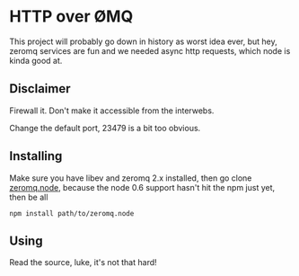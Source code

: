 # HTTP over ØMQ 

This project will probably go down in history as worst idea ever, but hey, zeromq services are fun
and we needed async http requests, which node is kinda good at.

## Disclaimer

Firewall it. Don't make it accessible from the interwebs.

Change the default port, 23479 is a bit too obvious.

## Installing

Make sure you have libev and zeromq 2.x installed, then go clone [zeromq.node](https://github.com/JustinTulloss/zeromq.node),
because the node 0.6 support hasn't hit the npm just yet, then be all

    npm install path/to/zeromq.node

## Using

Read the source, luke, it's not that hard!

